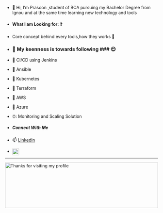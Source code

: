 - 👋 Hi, I’m Prasoon ,student of BCA pursuing my Bachelor Degree from Ignou and at the same time learning new technology and tools
- #### What I am Looking for: :question: ####
- Core concept behind every tools,how they works :milky_way:
- ### 👀 My keenness is towards following ### :relieved:
- :dart: CI/CD using Jenkins 
- :balloon:  Ansible
- :santa: Kubernetes
-  :tada: Terraform
- :gift: AWS
- :pill: Azure
- ⏰: Monitoring and Scaling Solution

 
- #####  Connect With Me #####

-   📫 [LinkedIn](https://www.linkedin.com/in/prasoon-mishra-baaa41186) 
- [<img align="left" alt="Prasoon Mishra | LinkedIn" width="22px" src="https://cdn.jsdelivr.net/npm/simple-icons@v3/icons/linkedin.svg" />][LinkedIn]


 [LinkedIn]: https://www.linkedin.com/in/prasoon-mishra-baaa41186
---
<img height="150" alt="Thanks for visiting my profile" width="100%" src="https://raw.githubusercontent.com/BrunnerLivio/brunnerlivio/master/images/marquee.svg" />



